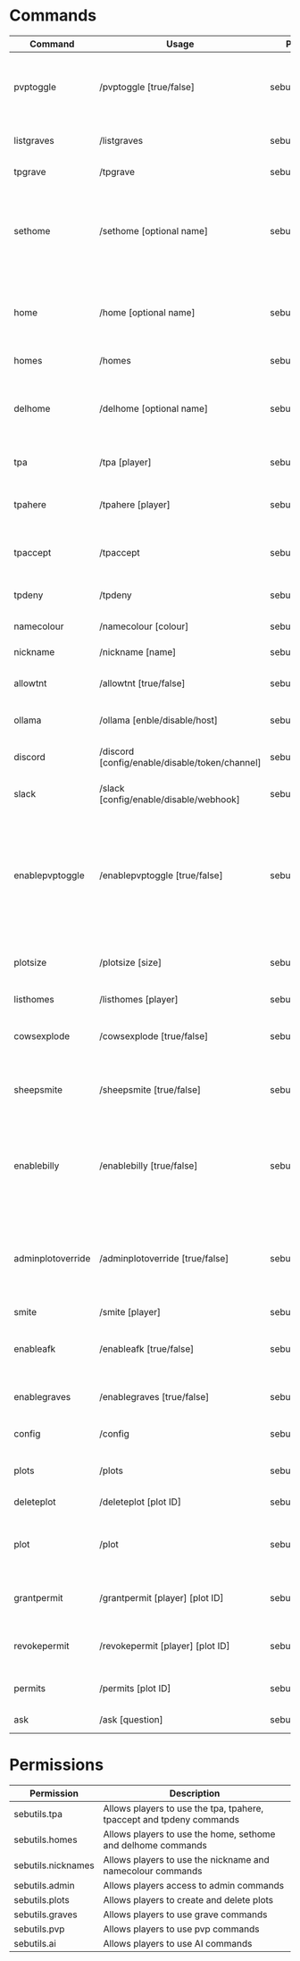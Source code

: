# Commands

| Command           | Usage                                          | Permission         | Description                                                                                                               |
|-------------------|------------------------------------------------|--------------------|---------------------------------------------------------------------------------------------------------------------------|
| pvptoggle         | /pvptoggle [true/false]                        | sebutils.pvp       | Toggle whether or not you can attack and be attacked by other players                                                     |
| listgraves        | /listgraves                                    | sebutils.graves    | Show your uncollected graves                                                                                              |
| tpgrave           | /tpgrave                                       | sebutils.graves    | Teleport to a grave                                                                                                       |
| sethome           | /sethome [optional name]                       | sebutils.homes     | Sets your home to your current location. If no name is specified, the home will be 'default'                              |
| home              | /home [optional name]                          | sebutils.homes     | Takes you to your home. If no name is specified, the home will be 'default'                                               |
| homes             | /homes                                         | sebutils.homes     | List all your homes                                                                                                       |
| delhome           | /delhome [optional name]                       | sebutils.homes     | Deletes a home. If no name is specified, the home will be 'default'                                                       |
| tpa               | /tpa [player]                                  | sebutils.tpa       | Ask to teleport to another player                                                                                         |
| tpahere           | /tpahere [player]                              | sebutils.tpa       | Ask to teleport another player to you                                                                                     |
| tpaccept          | /tpaccept                                      | sebutils.tpa       | Let another player teleport to you                                                                                        |
| tpdeny            | /tpdeny                                        | sebutils.tpa       | Deny a teleport request                                                                                                   |
| namecolour        | /namecolour [colour]                           | sebutils.nicknames | Set your name colour                                                                                                      |
| nickname          | /nickname [name]                               | sebutils.nicknames | Set a nickname                                                                                                            |
| allowtnt          | /allowtnt [true/false]                         | sebutils.admin     | Enable or disable TNT explosions                                                                                          |
| ollama            | /ollama [enble/disable/host]                   | sebutils.admin     | Configure the Ollama integration                                                                                          |
| discord           | /discord [config/enable/disable/token/channel] | sebutils.admin     | Configure the Discord integration                                                                                         |
| slack             | /slack [config/enable/disable/webhook]         | sebutils.admin     | Configure the Slack integration                                                                                           |
| enablepvptoggle   | /enablepvptoggle [true/false]                  | sebutils.admin     | Configure individual player PVP toggles. If enabled, players will be able to choose whether or not they have PVP enabled. |
| plotsize          | /plotsize [size]                               | sebutils.admin     | Adjust the maximum plot area players are allowed                                                                          |
| listhomes         | /listhomes [player]                            | sebutils.admin     | Shows a user's homes                                                                                                      |
| cowsexplode       | /cowsexplode [true/false]                      | sebutils.admin     | Toggle whether cows explode when milked                                                                                   |
| sheepsmite        | /sheepsmite [true/false]                       | sebutils.admin     | Toggle whether sheep are smited when shaved                                                                               |
| enablebilly       | /enablebilly [true/false]                      | sebutils.admin     | Toggle whether nitwit villagers will show a special item shop for difficult to acquire items                              |
| adminplotoverride | /adminplotoverride [true/false]                | sebutils.admin     | Toggle whether players with the sebutils.admin permission can override user plots                                         |
| smite             | /smite [player]                                | sebutils.admin     | Smite a player                                                                                                            |
| enableafk         | /enableafk [true/false]                        | sebutils.admin     | Enable or disable automatic AFK messages                                                                                  |
| enablegraves      | /enablegraves [true/false]                     | sebutils.admin     | Enable or disable player graves                                                                                           |
| config            | /config                                        | sebutils.admin     | Shows the plugin configuration                                                                                            |
| plots             | /plots                                         | sebutils.plots     | Shows all your plot locations                                                                                             |
| deleteplot        | /deleteplot [plot ID]                          | sebutils.plots     | Delete a plot by its plot ID                                                                                              |
| plot              | /plot                                          | sebutils.plots     | See if the block you are currently standing on is in a plot                                                               |
| grantpermit       | /grantpermit [player] [plot ID]                | sebutils.plots     | Allow another player to access your plot                                                                                  |
| revokepermit      | /revokepermit [player] [plot ID]               | sebutils.plots     | Revokes a plot permit from a player on your plot                                                                          |
| permits           | /permits [plot ID]                             | sebutils.plots     | Views the permits for a plot                                                                                              |
| ask               | /ask [question]                                | sebutils.ai        | Ask Llama a question                                                                                                      |

# Permissions

| Permission         | Description                                                          |
|--------------------|----------------------------------------------------------------------|
| sebutils.tpa       | Allows players to use the tpa, tpahere, tpaccept and tpdeny commands |
| sebutils.homes     | Allows players to use the home, sethome and delhome commands         |
| sebutils.nicknames | Allows players to use the nickname and namecolour commands           |
| sebutils.admin     | Allows players access to admin commands                              |
| sebutils.plots     | Allows players to create and delete plots                            |
| sebutils.graves    | Allows players to use grave commands                                 |
| sebutils.pvp       | Allows players to use pvp commands                                   |
| sebutils.ai        | Allows players to use AI commands                                    |
